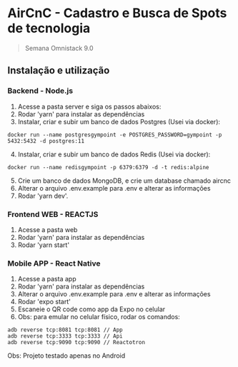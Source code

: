 # AirCnC - Cadastro e Busca de Spots de tecnologia

> Semana Omnistack 9.0

## Instalação e utilização

### Backend - Node.js

1.  Acesse a pasta server e siga os passos abaixos:
2.  Rodar 'yarn' para instalar as dependências
3.  Instalar, criar e subir um banco de dados Postgres (Usei via docker):
```
docker run --name postgresgympoint -e POSTGRES_PASSWORD=gympoint -p 5432:5432 -d postgres:11
```
4.  Instalar, criar e subir um banco de dados Redis (Usei via docker):
```
docker run --name redisgympoint -p 6379:6379 -d -t redis:alpine
```
5.  Crie um banco de dados MongoDB, e crie um database chamado aircnc
6.  Alterar o arquivo .env.example para .env e alterar as informações
7. Rodar 'yarn dev'.


### Frontend WEB - REACTJS

1.  Acesse a pasta web
2.  Rodar 'yarn' para instalar as dependências
3.  Rodar 'yarn start'

### Mobile APP - React Native

1.  Acesse a pasta app
2.  Rodar 'yarn' para instalar as dependências
3.  Alterar o arquivo .env.example para .env e alterar as informações
4.  Rodar 'expo start'
5.  Escaneie o QR code como app da Expo no celular
6.  Obs: para emular no celular físico, rodar os comandos:
``` 
adb reverse tcp:8081 tcp:8081 // App
adb reverse tcp:3333 tcp:3333 // Api
adb reverse tcp:9090 tcp:9090 // Reactotron
```

Obs: Projeto testado apenas no Android